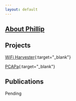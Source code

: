 ```yaml
---
layout: default
---
```


## [About Phillip](./about-Phillip.md)

## Projects

[WiFi Harvester](https://github.com/gaterunner341/wifiHarvester){:target="_blank"} 

[PCAPa](https://github.com/gaterunner341/PCAPa){:target="_blank"} 

## Publications

Pending
